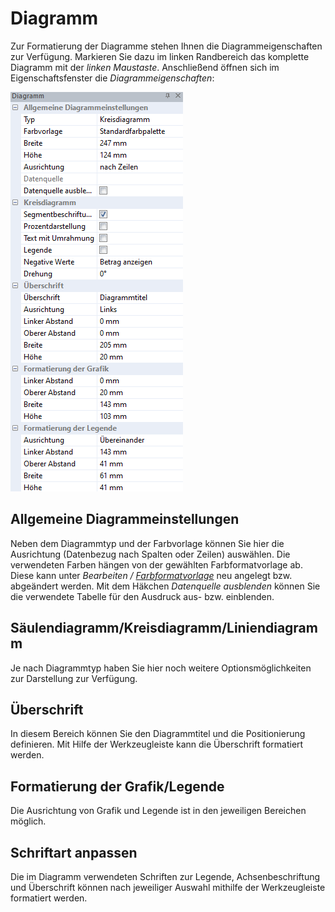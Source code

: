 # Diagramm

Zur Formatierung der Diagramme stehen Ihnen die Diagrammeigenschaften zur Verfügung. Markieren Sie dazu im linken Randbereich das komplette Diagramm mit der *linken Maustaste*. Anschließend öffnen sich im Eigenschaftsfenster die *Diagrammeigenschaften*:

![Image](img/image80.png)

## Allgemeine Diagrammeinstellungen

Neben dem Diagrammtyp und der Farbvorlage können Sie hier die Ausrichtung (Datenbezug nach Spalten oder Zeilen) auswählen. Die verwendeten Farben hängen von der gewählten Farbformatvorlage ab. Diese kann unter *Bearbeiten / [Farbformatvorlage](../Report_bearbeiten/Formatvorlagen.md)* neu angelegt bzw. abgeändert werden. Mit dem Häkchen *Datenquelle ausblenden* können Sie die verwendete Tabelle für den Ausdruck aus- bzw. einblenden.

## Säulendiagramm/Kreisdiagramm/Liniendiagramm

Je nach Diagrammtyp haben Sie hier noch weitere Optionsmöglichkeiten zur Darstellung zur Verfügung.

## Überschrift

In diesem Bereich können Sie den Diagrammtitel und die Positionierung definieren. Mit Hilfe der Werkzeugleiste kann die Überschrift formatiert werden.

## Formatierung der Grafik/Legende

Die Ausrichtung von Grafik und Legende ist in den jeweiligen Bereichen möglich.

## Schriftart anpassen

Die im Diagramm verwendeten Schriften zur Legende, Achsenbeschriftung und Überschrift können nach jeweiliger Auswahl mithilfe der Werkzeugleiste formatiert werden.